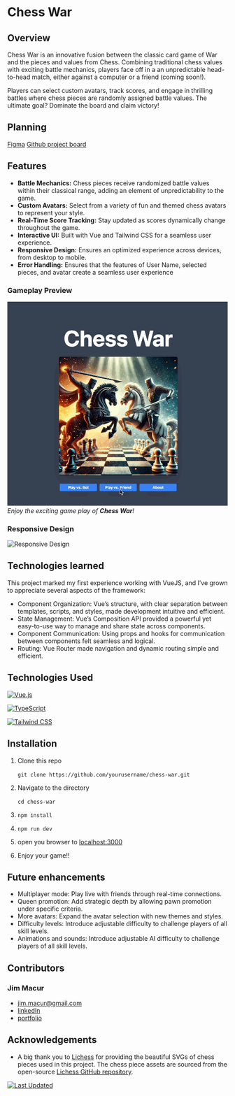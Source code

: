 # Chess War

## Overview

Chess War is an innovative fusion between the classic card game of War and the pieces and values from Chess. Combining traditional chess values with exciting battle mechanics, players face off in a an unpredictable head-to-head match, either against a computer or a friend (coming soon!).

Players can select custom avatars, track scores, and engage in thrilling battles where chess pieces are randomly assigned battle values. The ultimate goal? Dominate the board and claim victory!

## Planning

[Figma](https://www.figma.com/board/eyjvUoMaelsgtV4hCH1q8Z/Chess-War?node-id=0-1&p=f&t=EPjosJRO9Er1HrC8-0)
[Github project board](https://github.com/users/jimmacur/projects/15/views/1)

## Features

- **Battle Mechanics:** Chess pieces receive randomized battle values within their classical range, adding an element of unpredictability to the game.
- **Custom Avatars:** Select from a variety of fun and themed chess avatars to represent your style.
- **Real-Time Score Tracking:** Stay updated as scores dynamically change throughout the game.
- **Interactive UI:** Built with Vue and Tailwind CSS for a seamless user experience.
- **Responsive Design:** Ensures an optimized experience across devices, from desktop to mobile.
- **Error Handling:** Ensures that the features of User Name, selected pieces, and avatar create a seamless user experience

### Gameplay Preview

![Gameplay Preview](./public/assets/chess-war-game-play.gif)
*Enjoy the exciting game play of **Chess War**!*

### Responsive Design

![Responsive Design](./public/assets/chess-war-responsive.gif)

## Technologies learned

This project marked my first experience working with VueJS, and I’ve grown to appreciate several aspects of the framework:

- Component Organization: Vue’s structure, with clear separation between templates, scripts, and styles, made development intuitive and efficient.
- State Management: Vue’s Composition API provided a powerful yet easy-to-use way to manage and share state across components.
- Component Communication: Using props and hooks for communication between components felt seamless and logical.
- Routing: Vue Router made navigation and dynamic routing simple and efficient.

## Technologies Used

[![Vue.js][Vue.js]][Vue-url]

[![TypeScript][Typescript]][Typescript-url]

[![Tailwind CSS][Tailwind]][Tailwind-url]

## Installation

1. Clone this repo

    `git clone https://github.com/yourusername/chess-war.git`

2. Navigate to the directory

    `cd chess-war`

3. `npm install`
4. `npm run dev`
5. open you browser to [localhost:3000](http://localhost:3000)
6. Enjoy your game!!

## Future enhancements

- Multiplayer mode: Play live with friends through real-time connections.
- Queen promotion: Add strategic depth by allowing pawn promotion under specific criteria.
- More avatars: Expand the avatar selection with new themes and styles.
- Difficulty levels: Introduce adjustable difficulty to challenge players of all skill levels.
- Animations and sounds: Introduce adjustable AI difficulty to challenge players of all skill levels.

## Contributors

### Jim Macur

- <jim.macur@gmail.com>
- [linkedIn](https://www.linkedin.com/in/jimmacur/)
- [portfolio](https://jim-macur-portfolio.vercel.app/)

## Acknowledgements

- A big thank you to [Lichess](https://lichess.org) for providing the beautiful SVGs of chess pieces used in this project. The chess piece assets are sourced from the open-source [Lichess GitHub repository](https://github.com/lichess-org/lila).  

[![Last Updated](https://img.shields.io/github/last-commit/jimmacur/chess-war)](https://github.com/jimmacur/chess-war)

[Vue.js]: https://img.shields.io/badge/Vue.js-35495E?style=for-the-badge&logo=vuedotjs&logoColor=4FC08D
[Vue-url]: https://vuejs.org/

[Typescript]: https://img.shields.io/badge/TypeScript-3178C6?style=for-the-badge&logo=typescript&logoColor=white
[Typescript-url]: https://www.typescriptlang.org/docs/

[Tailwind]: https://img.shields.io/badge/TailwindCSS-38B2AC?style=for-the-badge&logo=tailwindcss&logoColor=white
[Tailwind-url]: https://v2.tailwindcss.com/docs